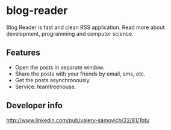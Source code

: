 blog-reader
===========

Blog Reader is fast and clean RSS application. Read more about development, programming and computer science.

Features
--------

- Open the posts in separate window.
- Share the posts with your friends by email, sms, etc.
- Get the posts asynchronously.
- Service: teamtreehouse.

Developer info
--------------

http://www.linkedin.com/pub/valery-samovich/22/81/1bb/
